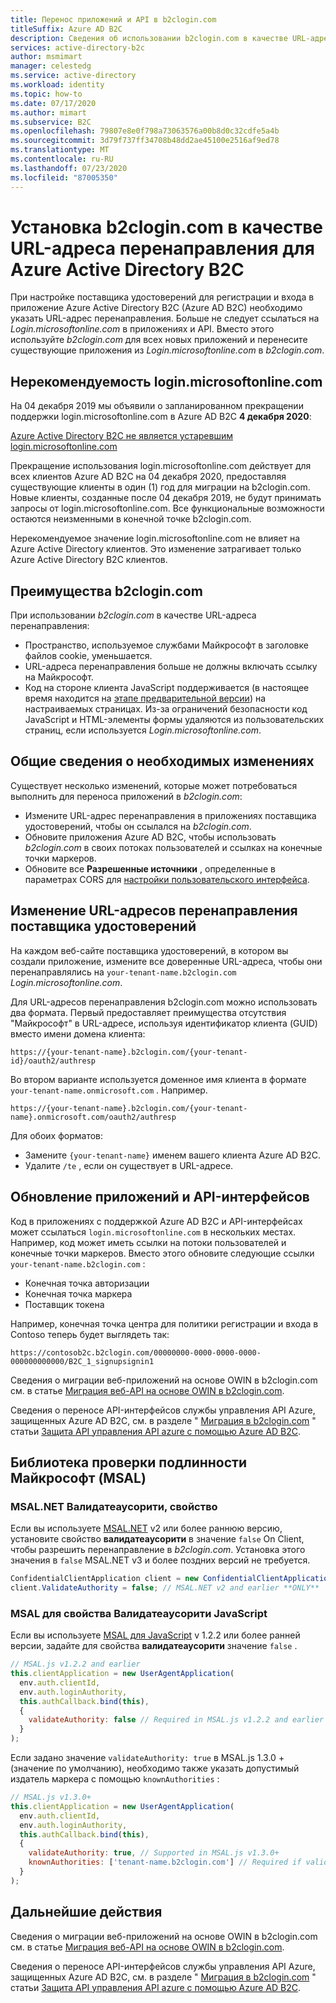 ```yaml
---
title: Перенос приложений и API в b2clogin.com
titleSuffix: Azure AD B2C
description: Сведения об использовании b2clogin.com в качестве URL-адреса перенаправления для Azure Active Directory B2C.
services: active-directory-b2c
author: msmimart
manager: celestedg
ms.service: active-directory
ms.workload: identity
ms.topic: how-to
ms.date: 07/17/2020
ms.author: mimart
ms.subservice: B2C
ms.openlocfilehash: 79807e8e0f798a73063576a00b8d0c32cdfe5a4b
ms.sourcegitcommit: 3d79f737ff34708b48dd2ae45100e2516af9ed78
ms.translationtype: MT
ms.contentlocale: ru-RU
ms.lasthandoff: 07/23/2020
ms.locfileid: "87005350"
---
```

# <a name="set-redirect-urls-to-b2clogincom-for-azure-active-directory-b2c"></a>Установка b2clogin.com в качестве URL-адреса перенаправления для Azure Active Directory B2C

При настройке поставщика удостоверений для регистрации и входа в приложение Azure Active Directory B2C (Azure AD B2C) необходимо указать URL-адрес перенаправления. Больше не следует ссылаться на *Login.microsoftonline.com* в приложениях и API. Вместо этого используйте *b2clogin.com* для всех новых приложений и перенесите существующие приложения из *Login.microsoftonline.com* в *b2clogin.com*.

## <a name="deprecation-of-loginmicrosoftonlinecom"></a>Нерекомендуемость login.microsoftonline.com

На 04 декабря 2019 мы объявили о запланированном прекращении поддержки login.microsoftonline.com в Azure AD B2C **4 декабря 2020**:

[Azure Active Directory B2C не является устаревшим login.microsoftonline.com](https://azure.microsoft.com/updates/b2c-deprecate-msol/)

Прекращение использования login.microsoftonline.com действует для всех клиентов Azure AD B2C на 04 декабря 2020, предоставляя существующие клиенты в один (1) год для миграции на b2clogin.com. Новые клиенты, созданные после 04 декабря 2019, не будут принимать запросы от login.microsoftonline.com. Все функциональные возможности остаются неизменными в конечной точке b2clogin.com.

Нерекомендуемое значение login.microsoftonline.com не влияет на Azure Active Directory клиентов. Это изменение затрагивает только Azure Active Directory B2C клиентов.

## <a name="benefits-of-b2clogincom"></a>Преимущества b2clogin.com

При использовании *b2clogin.com* в качестве URL-адреса перенаправления:

* Пространство, используемое службами Майкрософт в заголовке файлов cookie, уменьшается.
* URL-адреса перенаправления больше не должны включать ссылку на Майкрософт.
* Код на стороне клиента JavaScript поддерживается (в настоящее время находится на [этапе предварительной версии](user-flow-javascript-overview.md)) на настраиваемых страницах. Из-за ограничений безопасности код JavaScript и HTML-элементы формы удаляются из пользовательских страниц, если используется *Login.microsoftonline.com*.

## <a name="overview-of-required-changes"></a>Общие сведения о необходимых изменениях

Существует несколько изменений, которые может потребоваться выполнить для переноса приложений в *b2clogin.com*:

* Измените URL-адрес перенаправления в приложениях поставщика удостоверений, чтобы он ссылался на *b2clogin.com*.
* Обновите приложения Azure AD B2C, чтобы использовать *b2clogin.com* в своих потоках пользователей и ссылках на конечные точки маркеров.
* Обновите все **Разрешенные источники** , определенные в параметрах CORS для [настройки пользовательского интерфейса](custom-policy-ui-customization.md).

## <a name="change-identity-provider-redirect-urls"></a>Изменение URL-адресов перенаправления поставщика удостоверений

На каждом веб-сайте поставщика удостоверений, в котором вы создали приложение, измените все доверенные URL-адреса, чтобы они перенаправлялись на `your-tenant-name.b2clogin.com` *Login.microsoftonline.com*.

Для URL-адресов перенаправления b2clogin.com можно использовать два формата. Первый предоставляет преимущества отсутствия "Майкрософт" в URL-адресе, используя идентификатор клиента (GUID) вместо имени домена клиента:

```
https://{your-tenant-name}.b2clogin.com/{your-tenant-id}/oauth2/authresp
```

Во втором варианте используется доменное имя клиента в формате `your-tenant-name.onmicrosoft.com` . Например.

```
https://{your-tenant-name}.b2clogin.com/{your-tenant-name}.onmicrosoft.com/oauth2/authresp
```

Для обоих форматов:

* Замените `{your-tenant-name}` именем вашего клиента Azure AD B2C.
* Удалите `/te` , если он существует в URL-адресе.

## <a name="update-your-applications-and-apis"></a>Обновление приложений и API-интерфейсов

Код в приложениях с поддержкой Azure AD B2C и API-интерфейсах может ссылаться `login.microsoftonline.com` в нескольких местах. Например, код может иметь ссылки на потоки пользователей и конечные точки маркеров. Вместо этого обновите следующие ссылки `your-tenant-name.b2clogin.com` :

* Конечная точка авторизации
* Конечная точка маркера
* Поставщик токена

Например, конечная точка центра для политики регистрации и входа в Contoso теперь будет выглядеть так:

```
https://contosob2c.b2clogin.com/00000000-0000-0000-0000-000000000000/B2C_1_signupsignin1
```

Сведения о миграции веб-приложений на основе OWIN в b2clogin.com см. в статье [Миграция веб-API на основе OWIN в b2clogin.com](multiple-token-endpoints.md).

Сведения о переносе API-интерфейсов службы управления API Azure, защищенных Azure AD B2C, см. в разделе " [Миграция в b2clogin.com](secure-api-management.md#migrate-to-b2clogincom) " статьи [Защита API управления API azure с помощью Azure AD B2C](secure-api-management.md).

## <a name="microsoft-authentication-library-msal"></a>Библиотека проверки подлинности Майкрософт (MSAL)

### <a name="msalnet-validateauthority-property"></a>MSAL.NET Валидатеаусорити, свойство

Если вы используете [MSAL.NET][msal-dotnet] v2 или более раннюю версию, установите свойство **валидатеаусорити** в значение `false` On Client, чтобы разрешить перенаправление в *b2clogin.com*. Установка этого значения в `false` MSAL.NET v3 и более поздних версий не требуется.

```csharp
ConfidentialClientApplication client = new ConfidentialClientApplication(...); // Can also be PublicClientApplication
client.ValidateAuthority = false; // MSAL.NET v2 and earlier **ONLY**
```

### <a name="msal-for-javascript-validateauthority-property"></a>MSAL для свойства Валидатеаусорити JavaScript

Если вы используете [MSAL для JavaScript][msal-js] v 1.2.2 или более ранней версии, задайте для свойства **валидатеаусорити** значение `false` .

```JavaScript
// MSAL.js v1.2.2 and earlier
this.clientApplication = new UserAgentApplication(
  env.auth.clientId,
  env.auth.loginAuthority,
  this.authCallback.bind(this),
  {
    validateAuthority: false // Required in MSAL.js v1.2.2 and earlier **ONLY**
  }
);
```

Если задано значение `validateAuthority: true` в MSAL.js 1.3.0 + (значение по умолчанию), необходимо также указать допустимый издатель маркера с помощью `knownAuthorities` :

```JavaScript
// MSAL.js v1.3.0+
this.clientApplication = new UserAgentApplication(
  env.auth.clientId,
  env.auth.loginAuthority,
  this.authCallback.bind(this),
  {
    validateAuthority: true, // Supported in MSAL.js v1.3.0+
    knownAuthorities: ['tenant-name.b2clogin.com'] // Required if validateAuthority: true
  }
);
```

## <a name="next-steps"></a>Дальнейшие действия

Сведения о миграции веб-приложений на основе OWIN в b2clogin.com см. в статье [Миграция веб-API на основе OWIN в b2clogin.com](multiple-token-endpoints.md).

Сведения о переносе API-интерфейсов службы управления API Azure, защищенных Azure AD B2C, см. в разделе " [Миграция в b2clogin.com](secure-api-management.md#migrate-to-b2clogincom) " статьи [Защита API управления API azure с помощью Azure AD B2C](secure-api-management.md).

<!-- LINKS - External -->
[msal-dotnet]: https://github.com/AzureAD/microsoft-authentication-library-for-dotnet
[msal-dotnet-b2c]: https://github.com/AzureAD/microsoft-authentication-library-for-dotnet/wiki/AAD-B2C-specifics
[msal-js]: https://github.com/AzureAD/microsoft-authentication-library-for-js
[msal-js-b2c]: ../active-directory/develop/msal-b2c-overview.md
